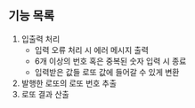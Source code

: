 ## 기능 목록
1. 입출력 처리
    - 입력 오류 처리 시 에러 메시지 출력
    - 6개 이상의 번호 혹은 중복된 숫자 입력 시 종료
    - 입력받은 값들 로또 값에 들어갈 수 있게 변환
2. 발행한 로또의 로또 번호 추출
3. 로또 결과 산출
